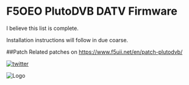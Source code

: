 # F5OEO PlutoDVB DATV Firmware

I believe this list is complete.

Installation instructions will follow in due coarse.

##Patch
Related patches on https://www.f5uii.net/en/patch-plutodvb/


[![twitter](https://img.shields.io/badge/twitter-1DA1F2?style=for-the-badge&logo=twitter&logoColor=white)](https://twitter.com/f5uii/)

![Logo](https://www.f5uii.net/wp-content/uploads/2020/10/UII2.2.gif)
